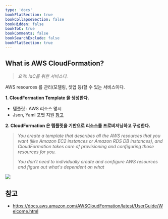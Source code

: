 ```yaml
---
type: 'docs'
bookFlatSection: true
bookCollapseSection: false
bookHidden: false
bookToC: true
bookComments: false
bookSearchExclude: false
bookFlatSection: true
---
```


## What is AWS CloudFormation?

> *요약: IaC를 위한 서비스다.*

AWS resources 를 관리(모델링, 셋업 등)할 수 있는 서비스이다.

**1. CloudFormation Template 을 생성한다.**
   - 템플릿 : AWS 리소스 명시
   - Json, Yaml 포맷 지원 [참고](https://docs.aws.amazon.com/AWSCloudFormation/latest/UserGuide/cfn-whatis-concepts.html)

**2. CloudFormation 은 템플릿을 기반으로 리소스를 프로비저닝하고 구성한다.**

> *You create a template that describes all the AWS resources that you want (like Amazon EC2 instances or Amazon RDS DB instances), and CloudFormation takes care of provisioning and configuring those resources for you.*
> 
> *You don't need to individually create and configure AWS resources and figure out what's dependent on what* 

![](/images/[AWS]%20Cloudformation_52.png)

## 참고

- https://docs.aws.amazon.com/AWSCloudFormation/latest/UserGuide/Welcome.html

